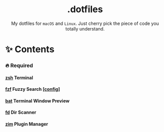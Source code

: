 <div align="center">

# .dotfiles

My dotfiles for `macOS` and `Linux`. Just cherry pick the piece of code you totally understand.

</div>

# ✨ Contents

### 🔥 Required



#### [zsh](https://github.com/ohmyzsh/ohmyzsh) Terminal

#### [fzf](https://github.com/junegunn/fzf) Fuzzy Search [[config]](./bin/install-or-update)

#### [bat](https://github.com/sharkdp/bat) Terminal Window Preview

#### [fd](https://github.com/sharkdp/fd) Dir Scanner

#### [zim](https://zimfw.sh/) Plugin Manager
